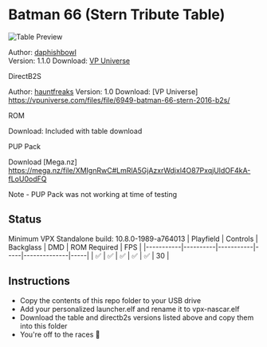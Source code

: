 # Batman 66 (Stern Tribute Table)

![Table Preview](https://vpuniverse.com/screenshots/monthly_2022_03/b66-1.thumb.png.6df534e4f494fb82182944e7539caf2c.png)

Author: [daphishbowl](https://vpuniverse.com/profile/32679-daphishbowl/)  
Version: 1.1.0
Download: [VP Universe](https://vpuniverse.com/files/file/6868-batman-66-stern-tribute/)

DirectB2S

Author: [hauntfreaks](https://vpuniverse.com/profile/5216-hauntfreaks/) 
Version: 1.0
Download: [VP Universe] https://vpuniverse.com/files/file/6949-batman-66-stern-2016-b2s/

ROM

Download: Included with table download

PUP Pack

Download [Mega.nz] https://mega.nz/file/XMIgnRwC#LmRlA5GjAzxrWdjxl4O87PxqjUldOF4kA-fLoU0odFQ

Note - PUP Pack was not working at time of testing

## Status 

Minimum VPX Standalone build: 10.8.0-1989-a764013
| Playfield | Controls | Backglass | DMD | ROM Required | FPS | 
|-----------|----------|-----------|-----|--------------|-----|
| :white_check_mark: | :white_check_mark: | :white_check_mark: | :white_check_mark: | :white_check_mark: | 30 |

## Instructions

- Copy the contents of this repo folder to your USB drive
- Add your personalized launcher.elf and rename it to vpx-nascar.elf
- Download the table and directb2s versions listed above and copy them into this folder
- You're off to the races 🏁